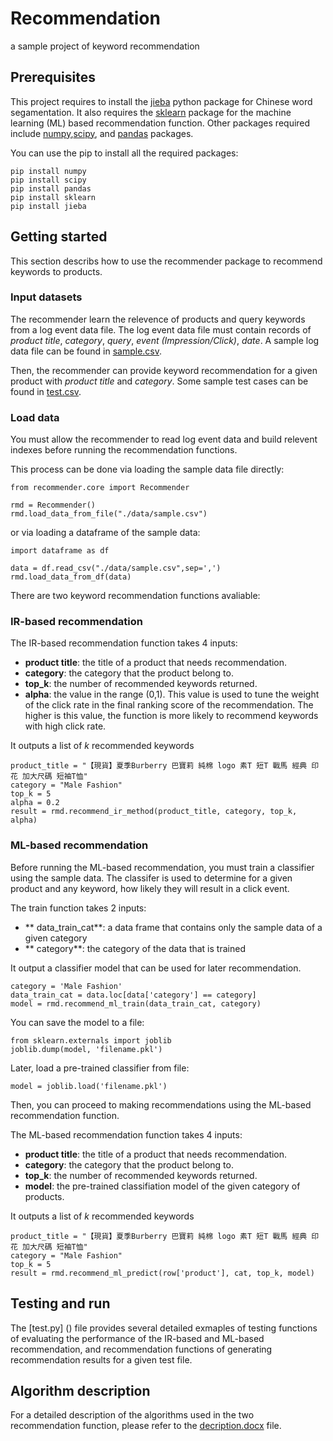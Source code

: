# Recommendation
a sample project of keyword recommendation
## Prerequisites
This project requires to install the [jieba](https://pypi.python.org/pypi/jieba/) python package for Chinese word segamentation. It also requires the [sklearn](http://scikit-learn.org/stable/) package for the machine learning (ML) based recommendation function. 
Other packages required include [numpy](http://www.numpy.org/),[scipy](https://www.scipy.org/), and [pandas](https://pandas.pydata.org/) packages.

You can use the pip to install all the required packages:
```
pip install numpy
pip install scipy
pip install pandas
pip install sklearn
pip install jieba
```
## Getting started
This section describs how to use the recommender package to recommend keywords to products. 
### Input datasets
The recommender learn the relevence of products and query keywords from a log event data file. The log event data file must contain records of *product title*, *category*, *query*, *event (Impression/Click)*, *date*. A sample log data file can be found in [sample.csv](./data/sample.csv). 

Then, the recommender can provide keyword recommendation for a given product with *product title* and *category*. Some sample test cases can be found in [test.csv](./data/test.csv). 
### Load data
You must allow the recommender to read log event data and build relevent indexes before running the recommendation functions.

This process can be done via loading the sample data file directly:
```
from recommender.core import Recommender

rmd = Recommender()
rmd.load_data_from_file("./data/sample.csv")
```
or via loading a dataframe of the sample data:
```
import dataframe as df

data = df.read_csv("./data/sample.csv",sep=',')
rmd.load_data_from_df(data)
```

There are two keyword recommendation functions avaliable:
### IR-based recommendation
The IR-based recommendation function takes 4 inputs:
- **product title**: the title of a product that needs recommendation.
- **category**: the category that the product belong to.
- **top_k**: the number of recommended keywords returned.
- **alpha**: the value in the range (0,1). This value is used to tune the weight of the click rate in the final ranking score of the recommendation. The higher is this value, the function is more likely to recommend keywords with high click rate. 

It outputs a list of *k* recommended keywords
```
product_title = "【現貨】夏季Burberry 巴寶莉 純棉 logo 素T 短T 戰馬 經典 印花 加大尺碼 短袖T恤"
category = "Male Fashion"
top_k = 5
alpha = 0.2
result = rmd.recommend_ir_method(product_title, category, top_k, alpha)
```

### ML-based recommendation
Before running the ML-based recommendation, you must train a classifier using the sample data. The classifer is used to determine for a given product and any keyword, how likely they will result in a click event. 

The train function takes 2 inputs:
- ** data_train_cat**: a data frame that contains only the sample data of a given category
- ** category**: the category of the data that is trained

It output a classifier model that can be used for later recommendation.
```
category = 'Male Fashion'
data_train_cat = data.loc[data['category'] == category]
model = rmd.recommend_ml_train(data_train_cat, category)
```
You can save the model to a file:
```
from sklearn.externals import joblib
joblib.dump(model, 'filename.pkl')
```
Later, load a pre-trained classifier from file:
```
model = joblib.load('filename.pkl') 
```
Then, you can proceed to making recommendations using the ML-based recommendation function. 

The ML-based recommendation function takes 4 inputs:
- **product title**: the title of a product that needs recommendation.
- **category**: the category that the product belong to.
- **top_k**: the number of recommended keywords returned.
- **model**: the pre-trained classifiation model of the given category of products. 

It outputs a list of *k* recommended keywords
```
product_title = "【現貨】夏季Burberry 巴寶莉 純棉 logo 素T 短T 戰馬 經典 印花 加大尺碼 短袖T恤"
category = "Male Fashion"
top_k = 5
result = rmd.recommend_ml_predict(row['product'], cat, top_k, model)
```
## Testing and run
The [test.py] () file provides several detailed exmaples of testing functions of evaluating the performance of the IR-based and ML-based recommendation, and recommendation functions of generating recommendation results for a given test file. 

## Algorithm description
For a detailed description of the algorithms used in the two recommendation function, please refer to the [decription.docx]() file. 
